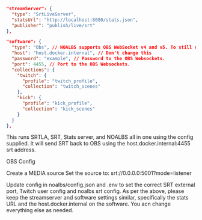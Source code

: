 ```json
"streamServer": {
  "type": "SrtLiveServer",
  "statsUrl": "http://localhost:8080/stats.json",
  "publisher": "publish/live/srt"
},
```

```json
"software": {
  "type": "Obs", // NOALBS supports OBS WebSocket v4 and v5. To still use v4 use type ObsOld.
  "host": "host.docker.internal", // Don't change this
  "password": "example", // Password to the OBS Websockets.
  "port": 4455, // Port to the OBS Websockets.
  "collections": {
    "twitch": {
      "profile": "twitch_profile",
      "collection": "twitch_scenes"
    },
    "kick": {
      "profile": "kick_profile",
      "collection": "kick_scenes"
    }
  }
},
```

This runs SRTLA, SRT, Stats server, and NOALBS all in one using the config supplied.
It will send SRT back to OBS using the host.docker.internal:4455 srt address.

OBS Config

Create a MEDIA source
Set the source to: srt://0.0.0.0:5001?mode=listener

Update config in noalbs/config.json and .env to set the correct SRT external port, Twitch user config and noalbs srt config.
As per the above, please keep the streamserver and software settings similar, specifically the stats URL and the host.docker.internal on the software.
You acn change everything else as needed.
